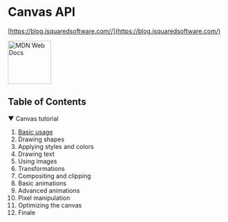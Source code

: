 # Canvas API

[https://blog.isquaredsoftware.com//](https://blog.isquaredsoftware.com/)

<img src="https://upload.wikimedia.org/wikipedia/commons/1/16/MDN_Web_Docs_full_logo.svg" alt="MDN Web Docs" style="height:100px"/>

## Table of Contents

▼ Canvas tutorial

1. [Basic usage](1.%20Basic%20usage.md)
2. Drawing shapes
3. Applying styles and colors
4. Drawing text
5. Using images
6. Transformations
7. Compositing and clipping
8. Basic animations
9. Advanced animations
10. Pixel manipulation
11. Optimizing the canvas
12. Finale
